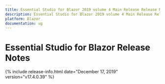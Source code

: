 ```yaml
---
title: Essential Studio for Blazor 2019 volume 4 Main Release Release Notes  
description: Essential Studio for Blazor 2019 volume 4 Main Release Release Notes  
platform: Blazor
documentation: ug
---
```


# Essential Studio for Blazor  Release Notes  

{% include release-info.html date="December 17, 2019"  version="v17.4.0.39" %} 


